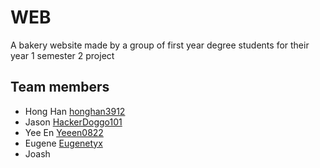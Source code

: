 # WEB
A bakery website made by a group of first year degree students for their year 1 semester 2 project

## Team members
- Hong Han
  [honghan3912](https://github.com/honghan3912)
 - Jason
  [HackerDoggo101](https://github.com/HackerDoggo101)
 - Yee En
  [Yeeen0822](https://github.com/Yeeen0822)
 - Eugene
  [Eugenetyx](https://github.com/Eugenetyx)
 - Joash
  
 
